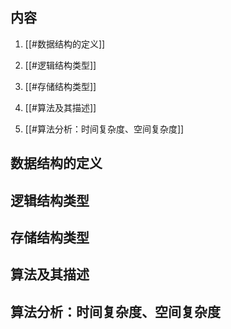 
## 内容

1. [[#数据结构的定义]]

2. [[#逻辑结构类型]]

3. [[#存储结构类型]]

4. [[#算法及其描述]]

5. [[#算法分析：时间复杂度、空间复杂度]]



## 数据结构的定义

## 逻辑结构类型

## 存储结构类型

## 算法及其描述

## 算法分析：时间复杂度、空间复杂度
